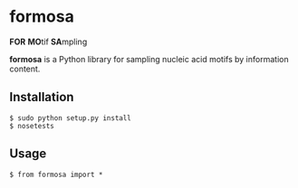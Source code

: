# formosa
**FOR** **MO**tif **SA**mpling

**formosa** is a Python library for sampling nucleic acid motifs by information content.

## Installation

    $ sudo python setup.py install
    $ nosetests

## Usage

    $ from formosa import *